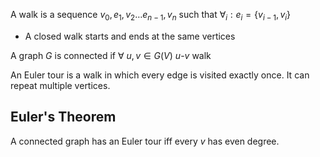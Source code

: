 A walk is a sequence $v_{0}, e_{1}, v_{2}\dots e_{n-1}, v_{n}$ such that $\forall_{i}: e_{i} = \{v_{i-1}, v_{i}\}$
* A closed walk starts and ends at the same vertices

A graph $G$ is connected if $\forall\ u,v \in G(V)\ u\text{-}v\text{ walk}$ 

An Euler tour is a walk in which every edge is visited exactly once. It can repeat multiple vertices.

## Euler's Theorem
A connected graph has an Euler tour iff every $v$ has even degree. 

